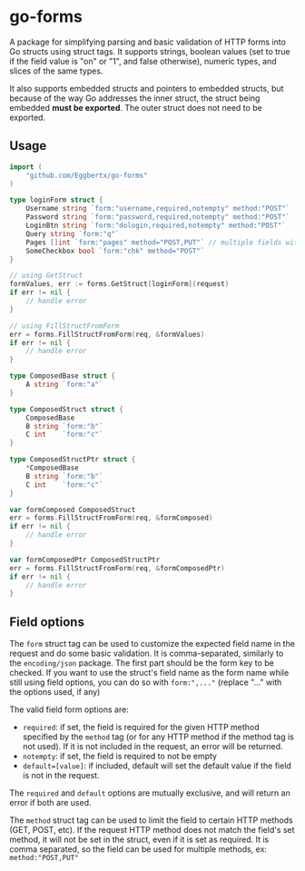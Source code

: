 # go-forms
A package for simplifying parsing and basic validation of HTTP forms into Go structs using struct tags. It supports strings, boolean values (set to true if the field value is "on" or "1", and false otherwise), numeric types, and slices of the same types.

It also supports embedded structs and pointers to embedded structs, but because of the way Go addresses the inner struct, the struct being embedded **must be exported**. The outer struct does not need to be exported.

## Usage
 
```Go
import (
	"github.com/Eggbertx/go-forms"
)

type loginForm struct {
	Username string `form:"username,required,notempty" method:"POST"`
	Password string `form:"password,required,notempty" method:"POST"`
	LoginBtn string `form:"dologin,required,notempty" method:"POST"`
	Query string `form:"q"`
	Pages []int `form:"pages" method="POST,PUT"` // multiple fields with the same name attribute
	SomeCheckbox bool `form:"chk" method="POST"`
}

// using GetStruct
formValues, err := forms.GetStruct[loginForm](request)
if err != nil {
	// handle error
}

// using FillStructFromForm
err = forms.FillStructFromForm(req, &formValues)
if err != nil {
	// handle error
}

type ComposedBase struct {
	A string `form:"a"`
}

type ComposedStruct struct {
	ComposedBase
	B string `form:"b"`
	C int    `form:"c"`
}

type ComposedStructPtr struct {
	*ComposedBase
	B string `form:"b"`
	C int    `form:"c"`
}

var formComposed ComposedStruct
err = forms.FillStructFromForm(req, &formComposed)
if err != nil {
	// handle error
}

var formComposedPtr ComposedStructPtr
err = forms.FillStructFromForm(req, &formComposedPtr)
if err != nil {
	// handle error
}

```

## Field options

The `form` struct tag can be used to customize the expected field name in the request and do some basic validation. It is comma-separated, similarly to the `encoding/json` package. The first part should be the form key to be checked. If you want to use the struct's field name as the form name while still using field options, you can do so with `form:",..."` (replace "..." with the options used, if any)

The valid field form options are:
- `required`: if set, the field is required for the given HTTP method specified by the `method` tag (or for any HTTP method if the method tag is not used). If it is not included in the request, an error will be returned.
- `notempty`: if set, the field is required to not be empty
- `default=[value]`: if included, default will set the default value if the field is not in the request.

The `required` and `default` options are mutually exclusive, and will return an error if both are used.

The `method` struct tag can be used to limit the field to certain HTTP methods (GET, POST, etc). If the request HTTP method does not match the field's set method, it will not be set in the struct, even if it is set as required. It is comma separated, so the field can be used for multiple methods, ex: `method:"POST,PUT"`